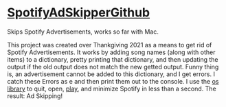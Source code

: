 # [SpotifyAdSkipperGithub](https://github.com/nikhi1g/SpotifyAdSkipper)
Skips Spotify Advertisements, works so far with Mac.

This project was created over Thankgiving 2021 as a means to get rid of Spotify Advertisements. It works by adding song names (along with other items) to a dictionary, pretty printing that dictionary, and then updating the output if the old output does not match the new getted output. Funny thing is, an advertisement cannot be added to this dictionary, and I get errors. I catch these Errors as e and then print them out to the console. I use the [os library](https://docs.python.org/3/library/os.html) to quit, open, [play](https://pypi.org/project/osascript/), and minimize Spotify in less than a second. The result: Ad Skipping! 
